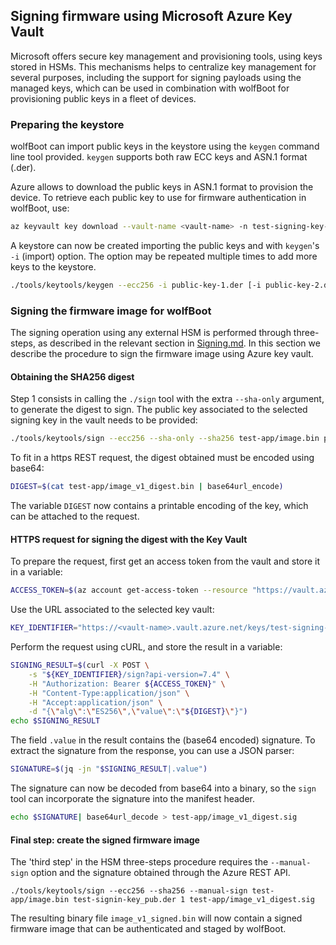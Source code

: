 ## Signing firmware using Microsoft Azure Key Vault

Microsoft offers secure key management and provisioning tools, using keys stored
in HSMs. This mechanisms helps to centralize key management for several purposes,
including the support for signing payloads using the managed keys, which can be
used in combination with wolfBoot for provisioning public keys in a fleet of
devices.


### Preparing the keystore

wolfBoot can import public keys in the keystore using the `keygen` command line
tool provided. `keygen` supports both raw ECC keys and ASN.1 format (.der).

Azure allows to download the public keys in ASN.1 format to provision the device.
To retrieve each public key to use for firmware authentication in wolfBoot, use:

```sh
az keyvault key download --vault-name <vault-name> -n test-signing-key-1 -e DER -f public-key-1.der
```

A keystore can now be created importing the public keys and with `keygen`'s `-i`
(import) option. The option may be repeated multiple times to add more keys to
the keystore.

```sh
./tools/keytools/keygen --ecc256 -i public-key-1.der [-i public-key-2.der ...]
```

### Signing the firmware image for wolfBoot

The signing operation using any external HSM is performed through three-steps,
as described in the relevant section in [Signing.md](signing.md).
In this section we describe the procedure to sign the firmware image using Azure key vault.


#### Obtaining the SHA256 digest

Step 1 consists in calling the `./sign` tool with the extra `--sha-only` argument,
to generate the digest to sign. The public key associated to the selected signing
key in the vault needs to be provided:

```sh
./tools/keytools/sign --ecc256 --sha-only --sha256 test-app/image.bin public-key-1.der 1
```

To fit in a https REST request, the digest obtained must be encoded using base64:

```sh
DIGEST=$(cat test-app/image_v1_digest.bin | base64url_encode)
```

The variable `DIGEST` now contains a printable encoding of the key, which can be
attached to the request.

#### HTTPS request for signing the digest with the Key Vault


To prepare the request, first get an access token from the vault and store it in a variable:

```sh
ACCESS_TOKEN=$(az account get-access-token --resource "https://vault.azure.net" --query "accessToken" -o tsv)
```

Use the URL associated to the selected key vault:

```sh
KEY_IDENTIFIER="https://<vault-name>.vault.azure.net/keys/test-signing-key"
```

Perform the request using cURL, and store the result in a variable:

```sh
SIGNING_RESULT=$(curl -X POST \
    -s "${KEY_IDENTIFIER}/sign?api-version=7.4" \
    -H "Authorization: Bearer ${ACCESS_TOKEN}" \
    -H "Content-Type:application/json" \
    -H "Accept:application/json" \
    -d "{\"alg\":\"ES256\",\"value\":\"${DIGEST}\"}")
echo $SIGNING_RESULT
```

The field `.value` in the result contains the (base64 encoded) signature.
To extract the signature from the response, you can use a JSON parser:

```sh
SIGNATURE=$(jq -jn "$SIGNING_RESULT|.value")
```

The signature can now be decoded from base64 into a binary, so the
`sign` tool can incorporate the signature into the manifest header.

```sh
echo $SIGNATURE| base64url_decode > test-app/image_v1_digest.sig
```

#### Final step: create the signed firmware image

The 'third step' in the HSM three-steps procedure requires the `--manual-sign` option and the
signature obtained through the Azure REST API.


```
./tools/keytools/sign --ecc256 --sha256 --manual-sign test-app/image.bin test-signin-key_pub.der 1 test-app/image_v1_digest.sig
```

The resulting binary file `image_v1_signed.bin` will now contain a signed firmware
image that can be authenticated and staged by wolfBoot.


